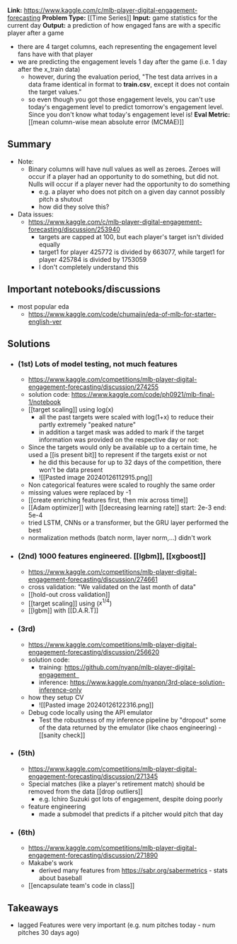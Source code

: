 **Link:** https://www.kaggle.com/c/mlb-player-digital-engagement-forecasting
**Problem Type:** [[Time Series]]
**Input:** game statistics for the current day
**Output:** a prediction of how engaged fans are with a specific player after a game
- there are 4 target columns, each representing the engagement level fans have with that player
- we are predicting the engagement levels 1 day after the game (i.e. 1 day after the x_train data)
	- however, during the evaluation period, "The test data arrives in a data frame identical in format to **train.csv**, except it does not contain the target values."
	- so even though you got those engagement levels, you can't use today's engagement level to predict tomorrow's engagement level. Since you don't know what today's engagement level is!
**Eval Metric:** [[mean column-wise mean absolute error (MCMAE)]]
## Summary
- Note: 
	- Binary columns will have null values as well as zeroes. Zeroes will occur if a player had an opportunity to do something, but did not. Nulls will occur if a player never had the opportunity to do something
		- e.g. a player who does not pitch on a given day cannot possibly pitch a shutout
		- how did they solve this?
- Data issues:
	- https://www.kaggle.com/c/mlb-player-digital-engagement-forecasting/discussion/253940
		- targets are capped at 100, but each player's target isn't divided equally
		- target1 for player 425772 is divided by 663077, while target1 for player 425784 is divided by 1753059
		- I don't completely understand this
## Important notebooks/discussions
- most popular eda
	- https://www.kaggle.com/code/chumajin/eda-of-mlb-for-starter-english-ver
## Solutions
- ### (1st) Lots of model testing, not much features
	- https://www.kaggle.com/competitions/mlb-player-digital-engagement-forecasting/discussion/274255
	- solution code: https://www.kaggle.com/code/ph0921/mlb-final-1/notebook
	- [[target scaling]] using log(x)
		- all the past targets were scaled with log(1+x) to reduce their partly extremely "peaked nature"
		- in addition a target mask was added to mark if the target information was provided on the respective day or not:
	- Since the targets would only be available up to a certain time, he used a [[is present bit]] to represent if the targets exist or not
		- he did this because for up to 32 days of the competition, there won't be data present
		- ![[Pasted image 20240126112915.png]]
	- Non categorical features were scaled to roughly the same order
	- missing values were replaced by -1
	- [[create enriching features first, then mix across time]]
	- [[Adam optimizer]] with [[decreasing learning rate]] start: 2e-3 end: 5e-4
	- tried LSTM, CNNs or a transformer, but the GRU layer performed the best
	- normalization methods (batch norm, layer norm,…) didn't work
- ### (2nd) 1000 features engineered. [[lgbm]], [[xgboost]]
	- https://www.kaggle.com/competitions/mlb-player-digital-engagement-forecasting/discussion/274661
	- cross validation: "We validated on the last month of data"
	- [[hold-out cross validation]]
	- [[target scaling]] using ($x^{1/4}$)
	- [[lgbm]] with [[D.A.R.T]]
- ### (3rd) 
	- https://www.kaggle.com/competitions/mlb-player-digital-engagement-forecasting/discussion/256620
	- solution code:
		- training: https://github.com/nyanp/mlb-player-digital-engagement  
		- inference: https://www.kaggle.com/nyanpn/3rd-place-solution-inference-only
	- how they setup CV
		- ![[Pasted image 20240126122316.png]]
	- Debug code locally using the API emulator
	    - Test the robustness of my inference pipeline by "dropout" some of the data returned by the emulator (like chaos engineering) - [[sanity check]]
- ### (5th)
	- https://www.kaggle.com/competitions/mlb-player-digital-engagement-forecasting/discussion/271345
	- Special matches (like a player's retirement match) should be removed from the data [[drop outliers]]
		- e.g. Ichiro Suzuki got lots of engagement, despite doing poorly
	- feature engineering
		- made a submodel that predicts if a pitcher would pitch that day
- ### (6th)
	- https://www.kaggle.com/competitions/mlb-player-digital-engagement-forecasting/discussion/271890
	- Makabe's work
		- derived many features from https://sabr.org/sabermetrics - stats about baseball
	- [[encapsulate team's code in class]]
## Takeaways
- lagged Features were very important (e.g. num pitches today - num pitches 30 days ago)